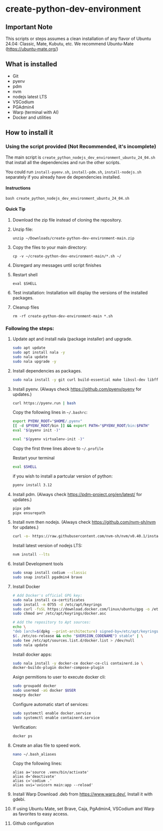 # create-python-dev-environment

## Important Note

This scripts or steps assumes a clean installation of any flavor of Ubuntu 24.04: Classic, Mate, Kubutu, etc. We recommend Ubuntu-Mate (https://ubuntu-mate.org/)

## What is installed

- Git
- pyenv
- pdm
- nvm
- nodejs latest LTS
- VSCodium
- PGAdmin4
- Warp (terminal with AI)
- Docker and utilities

## How to install it

### Using the script provided (Not Recommended, it's incomplete)

   The main script is `create_python_nodejs_dev_environment_ubuntu_24_04.sh` that install all the dependencies and run the other scripts.

   You could run `install-pyenv.sh`, `install-pdm.sh`, `install-nodejs.sh` separately if you already have de dependencies installed.

   #### Instructions

   ```
   bash create_python_nodejs_dev_environment_ubuntu_24_04.sh
   ```

   #### Quick Tip

   1. Download the zip file instead of cloning the repository.

   2. Unzip file:
      ```
      unzip ~/Downloads/create-python-dev-environment-main.zip
      ```
   3. Copy the files to your main directory:

      ```
      cp -v ~/create-python-dev-environment-main/*.sh ~/
      ```

   4. Disregard any messages until script finishes

   5. Restart shell

      ```
      eval $SHELL
      ```

   6. Test installation:
      Installation will display the versions of the installed packages.

   7. Cleanup files
      ```
      rm -rf create-python-dev-environment-main *.sh
      ```

### Following the steps:

   1. Update apt and install nala (package installer) and upgrade.
      ```bash
      sudo apt update
      sudo apt install nala -y
      sudo nala update
      sudo nala upgrade -y
      ```

   2. Install dependencies as packages.
      ```bash
      sudo nala install -y git curl build-essential make libssl-dev libffi-dev python3-dev python3-pip python3-venv libbz2-dev lzma liblzma-dev libsqlite3-dev openssl python3-tk tk-dev libreadline-dev libncurses-dev pipx


   3. Install pyenv. (Always check https://github.com/pyenv/pyenv for updates.)
      ```bash
      curl https://pyenv.run | bash
      ```

      Copy the following lines in `~/.bashrc`:
      ```bash
      export PYENV_ROOT="$HOME/.pyenv"
      [[ -d $PYENV_ROOT/bin ]] && export PATH="$PYENV_ROOT/bin:$PATH"
      eval "$(pyenv init -)"

      eval "$(pyenv virtualenv-init -)"
      ```

      Copy the first three lines above to `~/.profile`

      Restart your terminal
      ```bash
      eval $SHELL
      ```


      if you wish to install a partcular version of python:
      ```bash
      pyenv install 3.12
      ```

   4. Install pdm. (Always check https://pdm-project.org/en/latest/ for updates.)

      ```bash
      pipx pdm
      pipx ensurepath
      ```

   5. Install nvm then nodejs. (Always check https://github.com/nvm-sh/nvm for updates.)
      ```bash
      curl -o- https://raw.githubusercontent.com/nvm-sh/nvm/v0.40.1/install.sh | bash
      ```

      Install latest version of nodejs LTS:
      ```bash
      nvm install --lts
      ```

   6. Install Development tools
      ```bash
      sudo snap install codium --classic
      sudo snap install pgadmin4 brave
      ```

   7. Install Docker

      ```bash
      # Add Docker's official GPG key:
      sudo nala install ca-certificates
      sudo install -m 0755 -d /etc/apt/keyrings
      sudo curl -fsSL https://download.docker.com/linux/ubuntu/gpg -o /etc/apt/keyrings/docker.asc
      sudo chmod a+r /etc/apt/keyrings/docker.asc

      # Add the repository to Apt sources:
      echo \
      "deb [arch=$(dpkg --print-architecture) signed-by=/etc/apt/keyrings/docker.asc] https://download.docker.com/linux/ubuntu \
      $(. /etc/os-release && echo "$VERSION_CODENAME") stable" | \
      sudo tee /etc/apt/sources.list.d/docker.list > /dev/null
      sudo nala update
      ```

      Install docker  apps:
      ```bash
      sudo nala install -y docker-ce docker-ce-cli containerd.io \
      docker-buildx-plugin docker-compose-plugin
      ```

      Asign permitions to user to execute docker cli:
      ```bash
      sudo groupadd docker
      sudo usermod -aG docker $USER
      newgrp docker
      ```

      Configure automatic start of services:
      ```bash
      sudo systemctl enable docker.service
      sudo systemctl enable containerd.service
      ```

      Verification:
      ```bash
      docker ps
      ```

   8. Create an alias file to speed work.
      ```bash
      nano ~/.bash_aliases
      ```

      Copy the following lines:
      ```
      alias a='source .venv/bin/activate'
      alias d='deactivate'
      alias c='codium .'
      alias uvi='uvicorn main:app --reload'
      ```

   9. Install Warp
      Download .deb from https://www.warp.dev/,
      Install it with gdebi.


   10. If using Ubuntu Mate, set Brave, Caja, PgAdmin4, VSCodium and Warp as favorites to easy access.


   11. Github configuration
   

